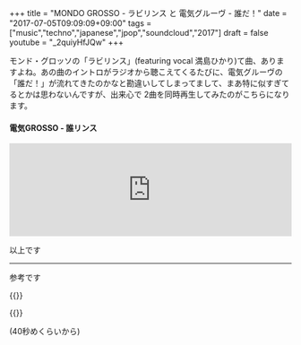 +++
title = "MONDO GROSSO - ラビリンス と 電気グルーヴ - 誰だ！"
date = "2017-07-05T09:09:09+09:00"
tags = ["music","techno","japanese","jpop","soundcloud","2017"]
draft = false
youtube = "_2quiyHfJQw"
+++

モンド・グロッソの「ラビリンス」(featuring vocal 満島ひかり)て曲、ありますよね。あの曲のイントロがラジオから聴こえてくるたびに、電気グルーヴの「誰だ！」が流れてきたのかなと勘違いしてしまってまして、まあ特に似すぎてるとかは思わないんですが、出来心で 2曲を同時再生してみたのがこちらになります。

#### 電気GROSSO - 誰リンス

<iframe width="100%" height="166" scrolling="no" frameborder="no" src="https://w.soundcloud.com/player/?url=https%3A//api.soundcloud.com/tracks/329654231&amp;color=ff5500&amp;auto_play=false&amp;hide_related=false&amp;show_comments=true&amp;show_user=true&amp;show_reposts=false"></iframe>

以上です

---

参考です

{{<youtube _2quiyHfJQw>}}

{{<youtube ivNJPa6vFuw>}}

(40秒めくらいから)
